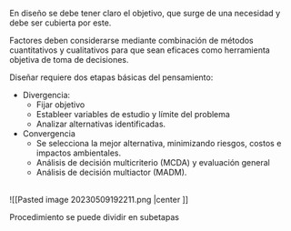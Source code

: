 En diseño se debe tener claro el objetivo, que surge de una necesidad y debe ser cubierta por este.

Factores deben considerarse mediante combinación de métodos cuantitativos y cualitativos para que sean eficaces como herramienta objetiva de toma de decisiones.

Diseñar requiere dos etapas básicas del pensamiento:
- Divergencia: 
	- Fijar objetivo
	- Estableer variables de estudio y límite del problema
	- Analizar alternativas identificadas.
- Convergencia
	- Se selecciona la mejor alternativa, minimizando riesgos, costos e impactos ambientales.
	- Análisis de decisión multicriterio (MCDA) y evaluación general
	- Análisis de decisión multiactor (MADM).
<br/>
![[Pasted image 20230509192211.png |center ]]

Procedimiento se puede dividir en subetapas